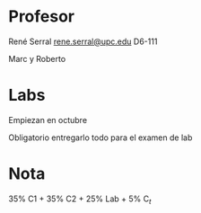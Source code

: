 # Profesor

René Serral
rene.serral@upc.edu
D6-111

Marc y Roberto

# Labs

Empiezan en octubre

Obligatorio entregarlo todo para el examen de lab

# Nota

35% C1 + 35% C2 + 25% Lab + 5% C$_t$

